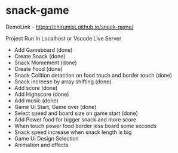 # snack-game
DemoLink - https://chirumist.github.io/snack-game/

Project Run In Localhost or Vscode Live Server

- Add Gameboard (done)
- Create Snack (done)
- Snack Momement (done)
- Create Food (done)
- Snack Colition detaction on food touch and border touch (done)
- Snack increese by array shifting (done)
- Add score (done)
- Add Highscore (done)
- Add music (done)
- Game Ui Start, Game over (done)
- Select speed and board size on game start (done)
- Add Power food for bigger snack and more score
- When touch power food border less board some seconds
- Snack speed increase when snack length is big
- Game Ui Design Selection
- Animation and effects
